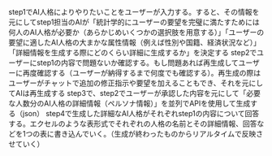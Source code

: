 step1でAI人格によりやりたいことをユーザーが入力する。すると、その情報を元にしてstep1担当のAIが「統計学的にユーザーの要望を完璧に満たすためには何人のAI人格が必要か（あらかじめいくつかの選択肢を用意する）」「ユーザーの要望に適したAI人格の大まかな属性情報（例えば性別や国籍、経済状況など）」「詳細情報を生成する際にどのくらい詳細に生成するか」を決定する
step2でユーザーにstep1の内容で問題ないか確認する。もし問題あれば再生成してユーザーに再度確認する（ユーザーが納得するまで何度でも確認する）。再生成の際はユーザーがチャットで追加の修正指示や要望を加えることもでき、それを元にしてAIは再生成する
step3で、step2でユーザーが承認した内容を元にして「必要な人数分のAI人格の詳細情報（ペルソナ情報）」を並列でAPIを使用して生成する（json）
step4で生成した詳細なAI人格がそれぞれstep1の内容について回答する。エクセルのような表形式でそれぞれの人格の名前とその詳細情報、回答などを1つの表に書き込んでいく。（生成が終わったものからリアルタイムで反映させていく）